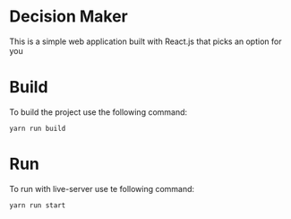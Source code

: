 # Decision Maker
This is a simple web application built with React.js that picks an option for you

# Build 
To build the project use the following command:

`yarn run build` 

# Run
To run with live-server use te following command:

`yarn run start`
